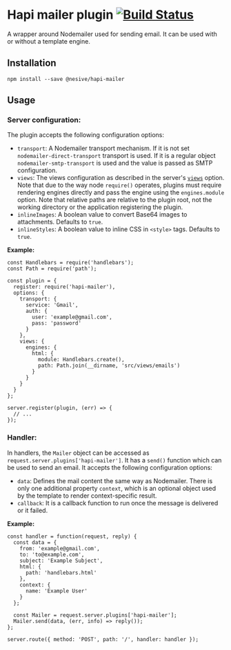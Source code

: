 # Hapi mailer plugin [![Build Status](https://travis-ci.org/nesive/hapi-mailer.svg)](https://travis-ci.org/nesive/hapi-mailer)

A wrapper around Nodemailer used for sending email. It can be used with or without a template engine.

## Installation

```
npm install --save @nesive/hapi-mailer
```

## Usage

### Server configuration:

The plugin accepts the following configuration options:

* `transport`: A Nodemailer transport mechanism. If it is not set `nodemailer-direct-transport` transport is used. If it is a regular object `nodemailer-smtp-transport` is used and the value is passed as SMTP configuration.
* `views`: The views configuration as described in the server's [`views`](https://github.com/hapijs/vision/blob/master/API.md#serverviewsoptions) option. Note that due to the way node `require()` operates, plugins must require rendering engines directly and pass the engine using the `engines.module` option. Note that relative paths are relative to the plugin root, not the working directory or the application registering the plugin.
* `inlineImages`: A boolean value to convert Base64 images to attachments. Defaults to `true`.
* `inlineStyles`: A boolean value to inline CSS in `<style>` tags. Defaults to `true`.

**Example:**

```
const Handlebars = require('handlebars');
const Path = require('path');

const plugin = {
  register: require('hapi-mailer'),
  options: {
    transport: {
      service: 'Gmail',
      auth: {
        user: 'example@gmail.com',
        pass: 'password'
      }
    },
    views: {
      engines: {
        html: {
          module: Handlebars.create(),
          path: Path.join(__dirname, 'src/views/emails')
        }
      }
    }
  }
};

server.register(plugin, (err) => {
  // ...
});

```

### Handler:

In handlers, the `Mailer` object can be accessed as `request.server.plugins['hapi-mailer']`. It has a `send()` function which can be used to send an email. It accepts the following configuration options:

* `data`: Defines the mail content the same way as Nodemailer. There is only one additional property `context`, which is an optional object used by the template to render context-specific result.
* `callback`: It is a callback function to run once the message is delivered or it failed.

**Example:**

```
const handler = function(request, reply) {
  const data = {
    from: 'example@gmail.com',
    to: 'to@example.com',
    subject: 'Example Subject',
    html: {
      path: 'handlebars.html'
    },
    context: {
      name: 'Example User'
    }
  };

  const Mailer = request.server.plugins['hapi-mailer'];
  Mailer.send(data, (err, info) => reply());
};

server.route({ method: 'POST', path: '/', handler: handler });
```
